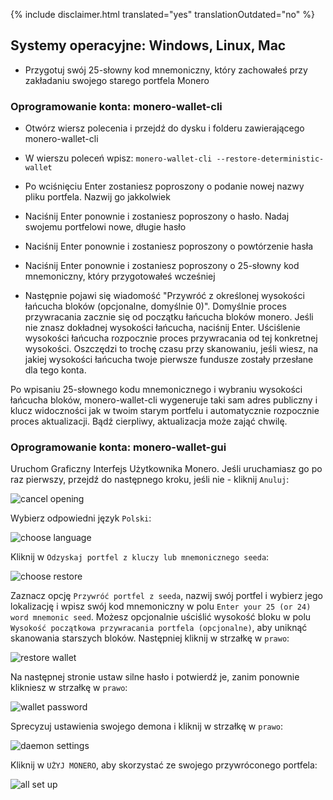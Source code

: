 {% include disclaimer.html translated="yes" translationOutdated="no" %}

## Systemy operacyjne:  Windows, Linux, Mac

- Przygotuj swój 25-słowny kod mnemoniczny, który zachowałeś przy zakładaniu swojego starego portfela Monero

### Oprogramowanie konta:  monero-wallet-cli

- Otwórz wiersz polecenia i przejdź do dysku i folderu zawierającego monero-wallet-cli

- W wierszu poleceń wpisz: `monero-wallet-cli --restore-deterministic-wallet`

- Po wciśnięciu Enter zostaniesz poproszony o podanie nowej nazwy pliku portfela. Nazwij go jakkolwiek

- Naciśnij Enter ponownie i zostaniesz poproszony o hasło. Nadaj swojemu portfelowi nowe, długie hasło

- Naciśnij Enter ponownie i zostaniesz poproszony o powtórzenie hasła

- Naciśnij Enter ponownie i zostaniesz poproszony o 25-słowny kod mnemoniczny, który przygotowałeś wcześniej

-  Następnie pojawi się wiadomość "Przywróć z określonej wysokości łańcucha bloków (opcjonalne, domyślnie 0)". Domyślnie proces przywracania zacznie się od początku łańcucha bloków monero. Jeśli nie znasz dokładnej wysokości łańcucha, naciśnij Enter. Uściślenie wysokości łańcucha rozpocznie proces przywracania od tej konkretnej wysokości. Oszczędzi to trochę czasu przy skanowaniu, jeśli wiesz, na jakiej wysokości łańcucha twoje pierwsze fundusze zostały przesłane dla tego konta.

Po wpisaniu 25-słownego kodu mnemonicznego i wybraniu wysokości łańcucha bloków, monero-wallet-cli wygeneruje taki sam adres publiczny i klucz widoczności jak w twoim starym portfelu i automatycznie rozpocznie proces aktualizacji. Bądź cierpliwy, aktualizacja może zająć chwilę.

### Oprogramowanie konta:  monero-wallet-gui

Uruchom Graficzny Interfejs Użytkownika Monero. Jeśli uruchamiasz go po raz pierwszy, przejdź do następnego kroku, jeśli nie - kliknij `Anuluj`:

![cancel opening](png/restore_account/cancel-opening.png)

Wybierz odpowiedni język `Polski`:

![choose language](png/restore_account/choose-language.png)

Kliknij w `Odzyskaj portfel z kluczy lub mnemonicznego seeda`:

![choose restore](png/restore_account/choose-restore.png)

Zaznacz opcję `Przywróć portfel z seeda`, nazwij swój portfel i wybierz jego lokalizację i wpisz swój kod mnemoniczny w polu `Enter your 25 (or 24) word mnemonic seed`. Możesz opcjonalnie uściślić wysokość bloku w polu `Wysokość początkowa przywracania portfela (opcjonalne)`, aby uniknąć skanowania starszych bloków. Następniej kliknij w strzałkę w `prawo`:

![restore wallet](png/restore_account/restore-wallet.png)

Na następnej stronie ustaw silne hasło i potwierdź je, zanim ponownie klikniesz w strzałkę w `prawo`:

![wallet password](png/restore_account/wallet-password.png)

Sprecyzuj ustawienia swojego demona i kliknij w strzałkę w `prawo`:

![daemon settings](png/restore_account/daemon-settings.png)

Kliknij w `UŻYJ MONERO`, aby skorzystać ze swojego przywróconego portfela:

![all set up](png/restore_account/all-set-up.png)
